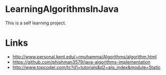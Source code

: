 LearningAlgorithmsInJava
========================

This is a self learning project. 

Links
=====
* http://www.personal.kent.edu/~rmuhamma/Algorithms/algorithm.html
* https://github.com/phishman3579/java-algorithms-implementation
* http://www.topcoder.com/tc?d1=tutorials&d2=alg_index&module=Static
